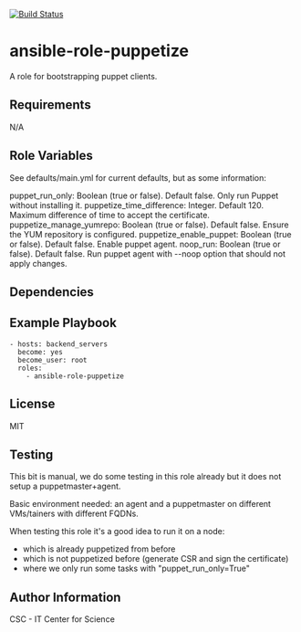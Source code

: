 [![Build Status](https://travis-ci.org/CSCfi/ansible-role-puppetize.svg?branch=master)](https://travis-ci.org/CSCfi/ansible-role-puppetize)

ansible-role-puppetize
=========

A role for bootstrapping puppet clients.

Requirements
------------

N/A

Role Variables
--------------

See defaults/main.yml for current defaults, but as some information:

puppet_run_only: Boolean (true or false). Default false. Only run Puppet without installing it.
puppetize_time_difference: Integer. Default 120. Maximum difference of time to accept the certificate.
puppetize_manage_yumrepo: Boolean (true or false). Default false. Ensure the YUM repository is configured.
puppetize_enable_puppet: Boolean (true or false). Default false. Enable puppet agent.
noop_run: Boolean (true or false). Default false. Run puppet agent with --noop option that should not apply changes.

Dependencies
------------

Example Playbook
----------------

```
- hosts: backend_servers
  become: yes
  become_user: root
  roles:
    - ansible-role-puppetize
```

License
-------

MIT

Testing
-------

This bit is manual, we do some testing in this role already but it does not setup a puppetmaster+agent.

Basic environment needed: an agent and a puppetmaster on different VMs/tainers with different FQDNs.

When testing this role it's a good idea to run it on a node:
  - which is already puppetized from before
  - which is not puppetized before (generate CSR and sign the certificate)
  - where we only run some tasks with "puppet_run_only=True"

Author Information
------------------

CSC - IT Center for Science
